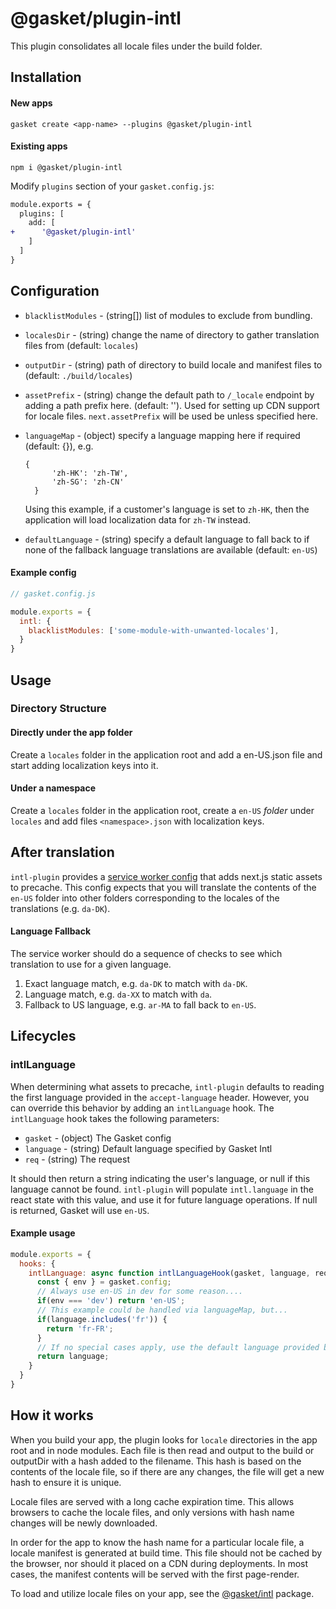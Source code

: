# @gasket/plugin-intl

This plugin consolidates all locale files under the build folder.

## Installation

#### New apps

```
gasket create <app-name> --plugins @gasket/plugin-intl
```

#### Existing apps

```
npm i @gasket/plugin-intl
```

Modify `plugins` section of your `gasket.config.js`:

```diff
module.exports = {
  plugins: [
    add: [
+      '@gasket/plugin-intl'
    ]
  ]
}
```

## Configuration

- `blacklistModules` - (string[]) list of modules to exclude from bundling.
- `localesDir` - (string) change the name of directory to gather translation
  files from (default: `locales`)
- `outputDir` - (string) path of directory to build locale and manifest files to
  (default: `./build/locales`)
- `assetPrefix` - (string) change the default path to `/_locale` endpoint by
  adding a path prefix here. (default: ''). Used for setting up CDN support for
  locale files. `next.assetPrefix` will be used be unless specified here.
- `languageMap` - (object) specify a language mapping here if required (default:
  {}), e.g.

  ```
  {
        'zh-HK': 'zh-TW',
        'zh-SG': 'zh-CN'
    }
  ```

  Using this example, if a customer's language is set to `zh-HK`, then the
  application will load localization data for `zh-TW` instead.
- `defaultLanguage` - (string) specify a default language to fall back to if
  none of the fallback language translations are available (default: `en-US`)

#### Example config

```js
// gasket.config.js

module.exports = {
  intl: {
    blacklistModules: ['some-module-with-unwanted-locales'],
  }
}
```

## Usage

### Directory Structure

#### Directly under the app folder

Create a `locales` folder in the application root and add a en-US.json file and
start adding localization keys into it.

#### Under a namespace

Create a `locales` folder in the application root, create a `en-US` *folder*
under `locales` and add files `<namespace>.json` with localization keys.

## After translation

`intl-plugin` provides a [service worker config] that adds next.js static assets
to precache. This config expects that you will translate the contents of the
`en-US` folder into other folders corresponding to the locales of the
translations (e.g. `da-DK`).

#### Language Fallback

The service worker should do a sequence of checks to see which translation to
use for a given language.

1. Exact language match, e.g. `da-DK` to match with `da-DK`.
2. Language match, e.g. `da-XX` to match with `da`.
3. Fallback to US language, e.g. `ar-MA` to fall back to `en-US`.

## Lifecycles

### intlLanguage

When determining what assets to precache, `intl-plugin` defaults to reading the
first language provided in the `accept-language` header. However, you can
override this behavior by adding an `intlLanguage` hook. The `intlLanguage` hook
takes the following parameters:

- `gasket` - (object) The Gasket config
- `language` - (string) Default language specified by Gasket Intl
- `req` - (string) The request

It should then return a string indicating the user's language, or null if this
language cannot be found. `intl-plugin` will populate `intl.language` in the
react state with this value, and use it for future language operations. If null
is returned, Gasket will use `en-US`.

#### Example usage

```js
module.exports = {
  hooks: {
    intlLanguage: async function intlLanguageHook(gasket, language, req) {
      const { env } = gasket.config;
      // Always use en-US in dev for some reason....
      if(env === 'dev') return 'en-US';
      // This example could be handled via languageMap, but...
      if(language.includes('fr')) {
        return 'fr-FR';
      }
      // If no special cases apply, use the default language provided by Gasket.
      return language;
    }
  }
}
```


## How it works

When you build your app, the plugin looks for `locale` directories in the app
root and in node modules. Each file is then read and output to the build or
outputDir with a hash added to the filename. This hash is based on the contents
of the locale file, so if there are any changes, the file will get a new hash to
ensure it is unique.

Locale files are served with a long cache expiration time. This allows browsers
to cache the locale files, and only versions with hash name changes will be
newly downloaded.

In order for the app to know the hash name for a particular locale file, a
locale manifest is generated at build time. This file should not be cached by
the browser, nor should it placed on a CDN during deployments. In most cases,
the manifest contents will be served with the first page-render.

To load and utilize locale files on your app, see the [@gasket/intl] package.


[@gasket/intl]: /packages/gasket-intl/README.md
[service worker config]: /packages/gasket-plugin-service-worker/README.md
